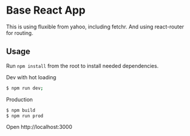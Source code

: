 # Base React App

This is using fluxible from yahoo, including fetchr. And using react-router for routing. 

## Usage

Run `npm install` from the root to install needed dependencies.

Dev with hot loading
```bash
$ npm run dev;
```

Production
```bash
$ npm build
$ npm run prod
```

Open http://localhost:3000
